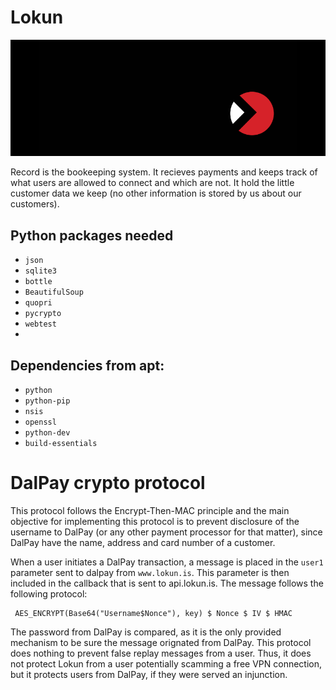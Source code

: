 Lokun
=======

![Lokun](logo.png)

Record is the bookeeping system. It recieves payments and keeps track of what
users are allowed to connect and which are not. It hold the little customer 
data we keep (no other information is stored by us about our customers). 

Python packages needed
---------------------
 * `json`
 * `sqlite3`
 * `bottle`
 * `BeautifulSoup`
 * `quopri`
 * `pycrypto`
 * `webtest`
 * 

Dependencies from apt:
-----------------------------
 * `python`
 * `python-pip`
 * `nsis`
 * `openssl` 
 * `python-dev`
 * `build-essentials`

DalPay crypto protocol
======

This protocol follows the Encrypt-Then-MAC principle and the main objective 
for implementing this protocol is to prevent disclosure of the username to
DalPay (or any other payment processor for that matter), since DalPay have 
the name, address and card number of a customer. 

When a user initiates a DalPay transaction, a message is placed in the `user1` 
parameter sent to dalpay from `www.lokun.is`. This parameter is then included 
in the callback that is sent to api.lokun.is. The message follows the following
 protocol:

     AES_ENCRYPT(Base64("Username$Nonce"), key) $ Nonce $ IV $ HMAC


The password from DalPay is compared, as it is the only provided mechanism
to be sure the message orignated from DalPay. This protocol does nothing to 
prevent false replay messages from a user. Thus, it does not protect Lokun from
a user potentially scamming a free VPN connection, but it protects users from
DalPay, if they were served an injunction. 

